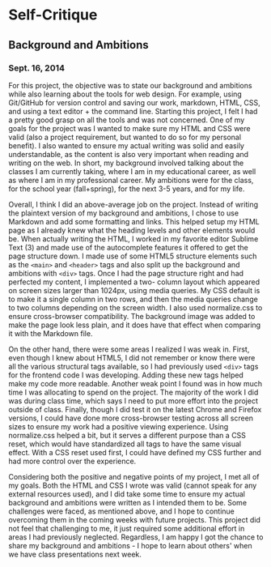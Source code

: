 # Self-Critique
## Background and Ambitions
### Sept. 16, 2014

For this project, the objective was to state our background and ambitions
while also learning about the tools for web design. For example, using
Git/GitHub for version control and saving our work, markdown, HTML, CSS, and
using a text editor + the command line. Starting this project, I felt I had a
pretty good grasp on all the tools and was not concerned. One of my goals for
the project was I wanted to make sure my HTML and CSS were valid (also a
project requirement, but wanted to do so for my personal benefit). I also
wanted to ensure my actual writing was solid and easily understandable, as the
content is also very important when reading and writing on the web. In short,
my background involved talking about the classes I am currently taking, where
I am in my educational career, as well as where I am in my professional
career. My ambitions were for the class, for the school year (fall+spring),
for the next 3-5 years, and for my life.

Overall, I think I did an above-average job on the project. Instead of writing
the plaintext version of my background and ambitions, I chose to use Markdown
and add some formatting and links. This helped setup my HTML page as I already
knew what the heading levels and other elements would be. When actually
writing the HTML, I worked in my favorite editor Sublime Text (3) and made use
of the autocomplete features it offered to get the page structure down. I made
use of some HTML5 structure elements such as the `<main>` and `<header>` tags
and also split up the background and ambitions with `<div>` tags. Once I had
the page structure right and had perfected my content, I implemented a two-
column layout which appeared on screen sizes larger than 1024px, using media
queries. My CSS default is to make it a single column in two rows, and then
the media queries change to two columns depending on the screen width. I also
used normalize.css to ensure cross-browser compatibility. The background image
was added to make the page look less plain, and it does have that effect when
comparing it with the Markdown file.

On the other hand, there were some areas I realized I was weak in. First, even
though I knew about HTML5, I did not remember or know there were all the
various structural tags available, so I had previously used `<div>` tags for
the frontend code I was developing. Adding these new tags helped make my code
more readable. Another weak point I found was in how much time I was
allocating to spend on the project. The majority of the work I did was during
class time, which says I need to put more effort into the project outside of
class. Finally, though I did test it on the latest Chrome and Firefox
versions, I could have done more cross-browser testing across all screen sizes
to ensure my work had a positive viewing experience. Using normalize.css
helped a bit, but it serves a different purpose than a CSS reset, which would
have standardized all tags to have the same visual effect. With a CSS reset
used first, I could have defined my CSS further and had more control over the
experience.

Considering both the positive and negative points of my project, I met all of
my goals. Both the HTML and CSS I wrote was valid (cannot speak for any
external resources used), and I did take some time to ensure my actual
background and ambitions were written as I intended them to be. Some
challenges were faced, as mentioned above, and I hope to continue overcoming
them in the coming weeks with future projects. This project did not feel that
challenging to me, it just required some additional effort in areas I had
previously neglected. Regardless, I am happy I got the chance to share my
background and ambitions - I hope to learn about others' when we have class
presentations next week.

